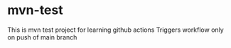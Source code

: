 # mvn-test
This is mvn test project for learning github actions
Triggers workflow only on push of main branch